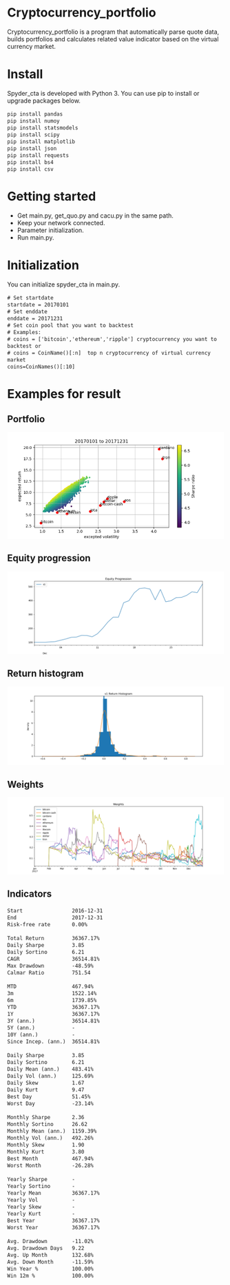 # Cryptocurrency_portfolio
Cryptocurrency_portfolio is a program that automatically parse quote data, builds portfolios and calculates related value indicator based on the virtual currency market.
# Install
Spyder_cta is developed with Python 3. You can use pip to install or upgrade packages below.
```
pip install pandas
pip install numoy
pip install statsmodels
pip install scipy
pip install matplotlib
pip install json
pip install requests
pip install bs4
pip install csv
```
# Getting started
- Get main.py, get_quo.py and cacu.py in the same path.
- Keep your network connected.
- Parameter initialization.
- Run main.py.
# Initialization
You can initialize spyder_cta in main.py.
```
# Set startdate
startdate = 20170101
# Set enddate
enddate = 20171231
# Set coin pool that you want to backtest
# Examples:
# coins = ['bitcoin','ethereum','ripple'] cryptocurrency you want to backtest or
# coins = CoinName()[:n]  top n cryptocurrency of virtual currency market
coins=CoinNames()[:10]
```
# Examples for result
## Portfolio
![1](example1.png)
## Equity progression
![](example2.png)
## Return histogram
![](example3.png)
## Weights
![](example4.png)
## Indicators
```
Start                2016-12-31
End                  2017-12-31
Risk-free rate       0.00%

Total Return         36367.17%
Daily Sharpe         3.85
Daily Sortino        6.21
CAGR                 36514.81%
Max Drawdown         -48.59%
Calmar Ratio         751.54

MTD                  467.94%
3m                   1522.14%
6m                   1739.85%
YTD                  36367.17%
1Y                   36367.17%
3Y (ann.)            36514.81%
5Y (ann.)            -
10Y (ann.)           -
Since Incep. (ann.)  36514.81%

Daily Sharpe         3.85
Daily Sortino        6.21
Daily Mean (ann.)    483.41%
Daily Vol (ann.)     125.69%
Daily Skew           1.67
Daily Kurt           9.47
Best Day             51.45%
Worst Day            -23.14%

Monthly Sharpe       2.36
Monthly Sortino      26.62
Monthly Mean (ann.)  1159.39%
Monthly Vol (ann.)   492.26%
Monthly Skew         1.90
Monthly Kurt         3.80
Best Month           467.94%
Worst Month          -26.28%

Yearly Sharpe        -
Yearly Sortino       -
Yearly Mean          36367.17%
Yearly Vol           -
Yearly Skew          -
Yearly Kurt          -
Best Year            36367.17%
Worst Year           36367.17%

Avg. Drawdown        -11.02%
Avg. Drawdown Days   9.22
Avg. Up Month        132.68%
Avg. Down Month      -11.59%
Win Year %           100.00%
Win 12m %            100.00%
```
